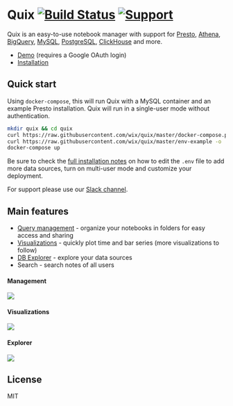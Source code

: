 # Quix [![Build Status](https://travis-ci.com/wix/quix.svg?branch=master)](https://travis-ci.com/wix/quix) [![Support](https://img.shields.io/badge/slack-wix--quix-orange?logo=slack)](https://wix-quix.slack.com)

Quix is an easy-to-use notebook manager with support for [Presto](https://wix.github.io/quix/docs/presto), [Athena](https://wix.github.io/quix/docs/athena), [BigQuery](https://wix.github.io/quix/docs/bigquery), [MySQL](https://wix.github.io/quix/docs/mysql), [PostgreSQL](https://wix.github.io/quix/docs/postgresql), [ClickHouse](https://wix.github.io/quix/docs/clickhouse) and more.

* [Demo](http://quix.wix.com) (requires a Google OAuth login)
* [Installation](https://wix.github.io/quix/docs/installation)

## Quick start
Using `docker-compose`, this will run Quix with a MySQL container and an example Presto installation. Quix will run in a single-user mode without authentication. 

```bash
mkdir quix && cd quix
curl https://raw.githubusercontent.com/wix/quix/master/docker-compose.prebuilt.yml -o docker-compose.yml
curl https://raw.githubusercontent.com/wix/quix/master/env-example -o .env
docker-compose up
```

Be sure to check the [full installation notes](https://wix.github.io/quix/docs/installation) on how to edit the `.env` file to add more data sources, turn on multi-user mode and customize your deployment.

For support please use our [Slack channel](https://wix-quix.slack.com).

## Main features
- [Query management](#Management) - organize your notebooks in folders for easy access and sharing
- [Visualizations](#Visualizations) - quickly plot time and bar series (more visualizations to follow)
- [DB Explorer](#Explorer) - explore your data sources
- Search - search notes of all users

#### Management
![](documentation/docs/assets/management.gif)

#### Visualizations
![](documentation/docs/assets/chart.gif)

#### Explorer
![](documentation/docs/assets/db.gif)

## License
MIT
